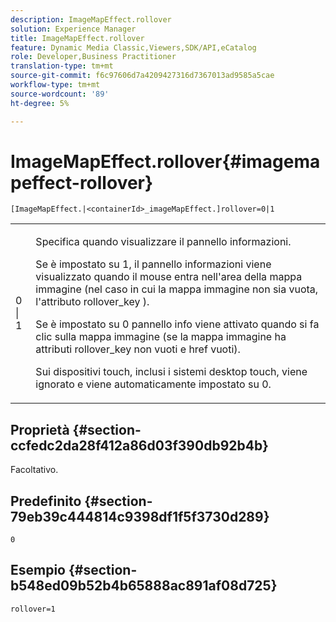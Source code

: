 ```yaml
---
description: ImageMapEffect.rollover
solution: Experience Manager
title: ImageMapEffect.rollover
feature: Dynamic Media Classic,Viewers,SDK/API,eCatalog
role: Developer,Business Practitioner
translation-type: tm+mt
source-git-commit: f6c97606d7a4209427316d7367013ad9585a5cae
workflow-type: tm+mt
source-wordcount: '89'
ht-degree: 5%

---
```



# ImageMapEffect.rollover{#imagemapeffect-rollover}

`[ImageMapEffect.|<containerId>_imageMapEffect.]rollover=0|1`

<table id="table_2671D63442B54F659C32C4A3CC61DD7C"> 
 <tbody> 
  <tr> 
   <td colname="col1"> <p><span class="codeph"> 0 | 1</span> </p> </td> 
   <td colname="col2"> <p>Specifica quando visualizzare il pannello informazioni. </p> <p>Se è impostato su <span class="codeph"> 1</span>, il pannello informazioni viene visualizzato quando il mouse entra nell'area della mappa immagine (nel caso in cui la mappa immagine non sia vuota, l'attributo <span class="codeph"> rollover_key</span> ). </p> <p>Se è impostato su <span class="codeph"> 0</span> pannello info viene attivato quando si fa clic sulla mappa immagine (se la mappa immagine ha attributi <span class="codeph"> rollover_key</span> non vuoti e <span class="codeph"> href</span> vuoti). </p> <p> Sui dispositivi touch, inclusi i sistemi desktop touch, viene ignorato e viene automaticamente impostato su <span class="codeph"> 0</span>. </p> </td> 
  </tr> 
 </tbody> 
</table>

## Proprietà {#section-ccfedc2da28f412a86d03f390db92b4b}

Facoltativo.

## Predefinito {#section-79eb39c444814c9398df1f5f3730d289}

`0`

## Esempio {#section-b548ed09b52b4b65888ac891af08d725}

`rollover=1`
